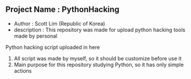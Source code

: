 ## Project Name : PythonHacking
- Author        : Scott Lim (Republic of Korea)
- description   : This repository was made for upload python hacking tools made by personal

Python hacking script uploaded in here

1. All script was made by myself, so it should be customize before use it
2. Main purpose for this repository studying Python, so it has only simple actions
